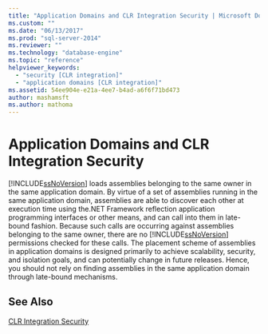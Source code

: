 ```yaml
---
title: "Application Domains and CLR Integration Security | Microsoft Docs"
ms.custom: ""
ms.date: "06/13/2017"
ms.prod: "sql-server-2014"
ms.reviewer: ""
ms.technology: "database-engine"
ms.topic: "reference"
helpviewer_keywords: 
  - "security [CLR integration]"
  - "application domains [CLR integration]"
ms.assetid: 54ee904e-e21a-4ee7-b4ad-a6f6f71bd473
author: mashamsft
ms.author: mathoma
---
```

# Application Domains and CLR Integration Security
  [!INCLUDE[ssNoVersion](../../includes/ssnoversion-md.md)] loads assemblies belonging to the same owner in the same application domain. By virtue of a set of assemblies running in the same application domain, assemblies are able to discover each other at execution time using the.NET Framework reflection application programming interfaces or other means, and can call into them in late-bound fashion. Because such calls are occurring against assemblies belonging to the same owner, there are no [!INCLUDE[ssNoVersion](../../includes/ssnoversion-md.md)] permissions checked for these calls. The placement scheme of assemblies in application domains is designed primarily to achieve scalability, security, and isolation goals, and can potentially change in future releases. Hence, you should not rely on finding assemblies in the same application domain through late-bound mechanisms.  
  
## See Also  
 [CLR Integration Security](../../relational-databases/clr-integration/security/clr-integration-security.md)  
  
  
